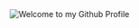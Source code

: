 

<!-- Header -->
<div align="center">
  <img src="https://github.com/https-angelwhomst/https-angelwhomst/blob/main/readme.gif" style="max-width: 100%;" alt="Welcome to my Github Profile" />
  <br />
  <br />
